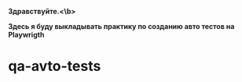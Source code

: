<b>Здравствуйте.<\b> 

Здесь я буду выкладывать практику по созданию авто тестов на Playwrigth

# qa-avto-tests
